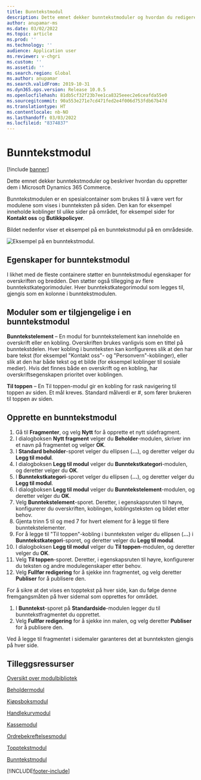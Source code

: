 ```yaml
---
title: Bunntekstmodul
description: Dette emnet dekker bunntekstmoduler og hvordan du redigerer dem i Dynamics 365 Commerce.
author: anupamar-ms
ms.date: 03/02/2022
ms.topic: article
ms.prod: ''
ms.technology: ''
audience: Application user
ms.reviewer: v-chgri
ms.custom: ''
ms.assetid: ''
ms.search.region: Global
ms.author: anupamar
ms.search.validFrom: 2019-10-31
ms.dyn365.ops.version: Release 10.0.5
ms.openlocfilehash: 81db5cf32f23b7ee1ca8325eeec2e6ceafda55e0
ms.sourcegitcommit: 90a553e271e7cd471fed2e4f006d753fdb67b47d
ms.translationtype: HT
ms.contentlocale: nb-NO
ms.lasthandoff: 03/03/2022
ms.locfileid: "8374837"
---
```

# <a name="footer-module"></a>Bunntekstmodul  

[!include [banner](includes/banner.md)]

Dette emnet dekker bunntekstmoduler og beskriver hvordan du oppretter dem i Microsoft Dynamics 365 Commerce.

Bunntekstmodulen er en spesialcontainer som brukes til å være vert for modulene som vises i bunnteksten på siden. Den kan for eksempel inneholde koblinger til ulike sider på området, for eksempel sider for **Kontakt oss** og **Butikkpolicyer**.

Bildet nedenfor viser et eksempel på en bunntekstmodul på en områdeside.

![Eksempel på en bunntekstmodul.](./media/ecommerce-footer.PNG)

## <a name="footer-module-properties"></a>Egenskaper for bunntekstmodul 

I likhet med de fleste containere støtter en bunntekstmodul egenskaper for overskriften og bredden. Den støtter også tillegging av flere bunntekstkategorimoduler. Hver bunntekstkategorimodul som legges til, gjengis som en kolonne i bunntekstmodulen.

## <a name="modules-available-in-a-footer-module"></a>Moduler som er tilgjengelige i en bunntekstmodul

**Bunntekstelement** – En modul for bunntekstelement kan inneholde en overskrift eller en kobling. Overskriften brukes vanligvis som en tittel på bunntekstdelen.  Hver kobling i bunnteksten kan konfigureres slik at den har bare tekst (for eksempel "Kontakt oss"- og "Personvern"-koblinger), eller slik at den har både tekst og et bilde (for eksempel koblinger til sosiale medier). Hvis det finnes både en overskrift og en kobling, har overskriftsegenskapen prioritet over koblingen. 

**Til toppen** – En Til toppen-modul gir en kobling for rask navigering til toppen av siden. Et mål kreves. Standard målverdi er \#, som fører brukeren til toppen av siden.

## <a name="create-a-footer-module"></a>Opprette en bunntekstmodul

1. Gå til **Fragmenter**, og velg **Nytt** for å opprette et nytt sidefragment.
1. I dialogboksen **Nytt fragment** velger du **Beholder**-modulen, skriver inn et navn på fragmentet og velger **OK**.
1. I **Standard beholder**-sporet velger du ellipsen (**…**), og deretter velger du **Legg til modul**.
1. I dialogboksen **Legg til modul** velger du **Bunntekstkategori**-modulen, og deretter velger du **OK**.
1. I **Bunntekstkategori**-sporet velger du ellipsen (**…**), og deretter velger du **Legg til modul**.
1. I dialogboksen **Legg til modul** velger du **Bunntekstelement**-modulen, og deretter velger du **OK**.
1. Velg **Bunntekstelement**-sporet. Deretter, i egenskapsruten til høyre, konfigurerer du overskriften, koblingen, koblingsteksten og bildet etter behov.
1. Gjenta trinn 5 til og med 7 for hvert element for å legge til flere bunntekstelementer.
1. For å legge til "Til toppen"-kobling i bunnteksten velger du ellipsen (**…**) i **Bunntekstkategori**-sporet, og deretter velger du **Legg til modul**.
1. I dialogboksen **Legg til modul** velger du **Til toppen**-modulen, og deretter velger du **OK**.
1. Velg **Til toppen**-sporet. Deretter, i egenskapsruten til høyre, konfigurerer du teksten og andre modulegenskaper etter behov.
1. Velg **Fullfør redigering** for å sjekke inn fragmentet, og velg deretter **Publiser** for å publisere den.

For å sikre at det vises en topptekst på hver side, kan du følge denne fremgangsmåten på hver sidemal som opprettes for området.

1. I **Bunntekst**-sporet på **Standardside**-modulen legger du til bunntekstfragmentet du opprettet.
1. Velg **Fullfør redigering** for å sjekke inn malen, og velg deretter **Publiser** for å publisere den.

Ved å legge til fragmentet i sidemaler garanteres det at bunnteksten gjengis på hver side.

## <a name="additional-resources"></a>Tilleggsressurser

[Oversikt over modulbibliotek](starter-kit-overview.md)

[Beholdermodul](add-container-module.md)

[Kjøpsboksmodul](add-buy-box.md)

[Handlekurvmodul](add-cart-module.md)

[Kassemodul](add-checkout-module.md)

[Ordrebekreftelsesmodul](order-confirmation-module.md)

[Topptekstmodul](author-header-module.md)

[Bunntekstmodul](author-footer-module.md)


[!INCLUDE[footer-include](../includes/footer-banner.md)]
